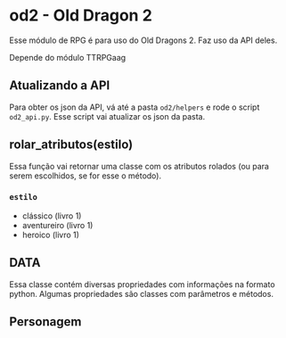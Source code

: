 # od2 - Old Dragon 2
Esse módulo de RPG é para uso do Old Dragons 2. Faz uso da API deles.

Depende do módulo TTRPGaag

## Atualizando a API
Para obter os json da API, vá até a pasta `od2/helpers` e rode o script `od2_api.py`. Esse script vai atualizar os json da pasta.

## rolar_atributos(estilo)
Essa função vai retornar uma classe com os atributos rolados (ou para serem escolhidos, se for esse o método).

### `estilo`
- clássico (livro 1)
- aventureiro (livro 1)
- heroico (livro 1)

## DATA
Essa classe contém diversas propriedades com informações na formato python. Algumas propriedades são classes com parâmetros e métodos.

## Personagem
